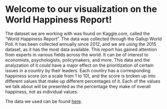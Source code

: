 # Welcome to our visualization on the World Happiness Report!
The dataset we are working with was found on Kaggle.com, called the “World Happiness Report”. The data was collected through the Gallup World Poll. It has been collected annually since 2012, and we are using the 2015 dataset, as it has the most data available.
This report has gained attention from experts in various fields across the world. It can be of interest to economists, psychologists, policymakers, and more. This data and the analyzation of it could have a major effect on the prioritization of certain issues in a country by their leaders. Each country has a corresponding happiness score (on a scale from 1 to 10), and the score is broken up into different values that make up different percentages of it. Each of the values we talk about will be presented as the percentage they make of overall happiness, not as individual values.

The data we used can be found [here](https://www.kaggle.com/unsdsn/world-happiness).
